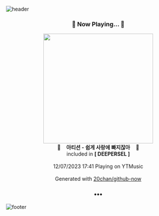 ![header](https://capsule-render.vercel.app/api?type=wave&height=170&section=header&fontColor=090707&fontAlignX=45&fontAlignY=65&fontSize=100)

<h3 align="center">🎵 Now Playing... 🎵</h3>
<p align="center">
  <a href="https://music.youtube.com/watch?v=UrO3TU3_9iM">
    <img width="300" src="https://lh3.googleusercontent.com/KvGBfoL7yiBCmZxvrrLTAJoqRAziRZ_RFuAD4B_rhwC4V7E6Dsozxodb7HWWJQ7sB6ahb56zoFOiyEQq">
  </a>
  <br>
  🎵&nbsp&nbsp&nbsp <b>아티션 - 쉽게 사랑에 빠지잖아</b> &nbsp&nbsp&nbsp🎵
  <br>
  included in <b>[ DEEPERSEL ]</b>
  
  <br />
  <br />
  12/07/2023 17:41 Playing on YTMusic
  <br />
  <br />
  Generated with <a href="https://github.com/20chan/github-now">20chan/github-now</a>
</p>

<h3 align="center">•••</h3>

![footer](https://capsule-render.vercel.app/api?type=wave&height=150&section=footer)
